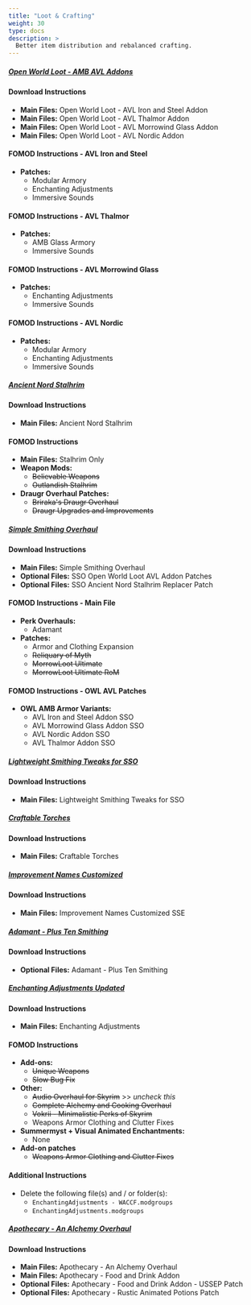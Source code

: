 ```yaml
---
title: "Loot & Crafting"
weight: 30
type: docs
description: >
  Better item distribution and rebalanced crafting.
---
```


##### [Open World Loot - AMB AVL Addons](https://www.nexusmods.com/skyrimspecialedition/mods/51141?tab=files)

#### Download Instructions

- **Main Files:** Open World Loot - AVL Iron and Steel Addon
- **Main Files:** Open World Loot - AVL Thalmor Addon
- **Main Files:** Open World Loot - AVL Morrowind Glass Addon
- **Main Files:** Open World Loot - AVL Nordic Addon

#### FOMOD Instructions - AVL Iron and Steel

- **Patches:**
  - Modular Armory
  - Enchanting Adjustments
  - Immersive Sounds

#### FOMOD Instructions - AVL Thalmor

- **Patches:** 
  - AMB Glass Armory
  - Immersive Sounds

#### FOMOD Instructions - AVL Morrowind Glass

- **Patches:**
  - Enchanting Adjustments
  - Immersive Sounds

#### FOMOD Instructions - AVL Nordic

- **Patches:**
  - Modular Armory
  - Enchanting Adjustments
  - Immersive Sounds

##### [Ancient Nord Stalhrim](https://www.nexusmods.com/skyrimspecialedition/mods/48756?tab=files)

#### Download Instructions

- **Main Files:** Ancient Nord Stalhrim

#### FOMOD Instructions

- **Main Files:** Stalhrim Only
- **Weapon Mods:**
  - ~~Believable Weapons~~
  -  ~~Outlandish Stalhrim~~
- **Draugr Overhaul Patches:**
  - ~~Briraka's Draugr Overhaul~~
  - ~~Draugr Upgrades and Improvements~~

##### [Simple Smithing Overhaul](https://www.nexusmods.com/skyrimspecialedition/mods/47115?tab=files)

#### Download Instructions

- **Main Files:** Simple Smithing Overhaul
- **Optional Files:** SSO Open World Loot AVL Addon Patches
- **Optional Files:** SSO Ancient Nord Stalhrim Replacer Patch

#### FOMOD Instructions - Main File

- **Perk Overhauls:**
  - Adamant
- **Patches:**
  - Armor and Clothing Expansion
  - ~~Reliquary of Myth~~
  - ~~MorrowLoot Ultimate~~
  - ~~MorrowLoot Ultimate RoM~~

#### FOMOD Instructions - OWL AVL Patches

- **OWL AMB Armor Variants:**
  - AVL Iron and Steel Addon SSO
  - AVL Morrowind Glass Addon SSO
  - AVL Nordic Addon SSO
  - AVL Thalmor Addon SSO

##### [Lightweight Smithing Tweaks for SSO](https://www.nexusmods.com/skyrimspecialedition/mods/43441?tab=files)

#### Download Instructions

- **Main Files:** Lightweight Smithing Tweaks for SSO

##### [Craftable Torches](https://www.nexusmods.com/skyrimspecialedition/mods/5013?tab=files)

#### Download Instructions

- **Main Files:** Craftable Torches

##### [Improvement Names Customized](https://www.nexusmods.com/skyrimspecialedition/mods/27776?tab=files)

#### Download Instructions

- **Main Files:** Improvement Names Customized SSE

##### [Adamant - Plus Ten Smithing](https://www.nexusmods.com/skyrimspecialedition/mods/30191?tab=files)

#### Download Instructions

- **Optional Files:** Adamant - Plus Ten Smithing

##### [Enchanting Adjustments Updated](https://www.nexusmods.com/skyrimspecialedition/mods/49471?tab=files)

#### Download Instructions

- **Main Files:** Enchanting Adjustments

#### FOMOD Instructions

- **Add-ons:**
  - ~~Unique Weapons~~
  - ~~Slow Bug Fix~~
- **Other:**
  - ~~Audio Overhaul for Skyrim~~ >> *uncheck this*
  - ~~Complete Alchemy and Cooking Overhaul~~
  - ~~Vokrii - Minimalistic Perks of Skyrim~~
  - Weapons Armor Clothing and Clutter Fixes
- **Summermyst + Visual Animated Enchantments:**
  - None
- **Add-on patches**
  - ~~Weapons Armor Clothing and Clutter Fixes~~

#### Additional Instructions

- Delete the following file(s) and / or folder(s):
  - `EnchantingAdjustments - WACCF.modgroups`
  - `EnchantingAdjustments.modgroups`

##### [Apothecary - An Alchemy Overhaul](https://www.nexusmods.com/skyrimspecialedition/mods/52130?tab=files)

#### Download Instructions

- **Main Files:** Apothecary - An Alchemy Overhaul
- **Main Files:** Apothecary - Food and Drink Addon
- **Optional Files:** Apothecary - Food and Drink Addon - USSEP Patch
- **Optional Files:** Apothecary - Rustic Animated Potions Patch